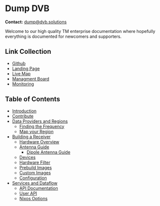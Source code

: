 # Dump DVB

**Contact:** <dump@dvb.solutions>

Welcome to our high quality TM enterprise documentation where 
hopefully everything is documented for newcomers and supporters.

## Link Collection

- [Github](https://github.com/dump-dvb)
- [Landing Page](https://dvb.solutions)
- [Live Map](https://map.dvb.solutions)
- [Managment Board](https://click.dvb.solutions)
- [Monitoring](https://monitroing.dvb.solutions)

## Table of Contents

- [Introduction](./chapter_1_introduction.md)
- [Contribute](./chapter_2_contribute.md)
- [Data Providers and Regions](./chapter_3_data_providers.md)
    - [Finding the Frequency](./chapter_3_1_finding_frequencies.md)
    - [Map your Region](./chapter_3_2_map_region.md)
- [Building a Receiver](./chaper_4_building_a_receiver.md)
  - [Hardware Overview](./chapter_4_1_hardware_overview.md)
  - [Antenna Guide](./chapter_4_2_antenna_guide.md)
	  - [Dipole Antenna Guide](./chapter_4_2_1_dipole_antenna.md)
  - [Devices](./chapter_4_3_devices.md)
  - [Hardware Filter](./chapter_4_4_hardware_filter.md)
  - [Prebuild Images](./chapter_4_5_prebuild_images.md)
  - [Custom Images](./chapter_4_6_custom_images.md)
  - [Configuration](./chapter_4_7_configuration.md)
- [Services and Dataflow](./chapter_5_services.md)
  - [API Documentation](./chapter_5_1_api.md)
  - [User API](./chapter_5_2_user_api.md)
  - [Nixos Options](./chapter_5_3_nixos_options.md)

